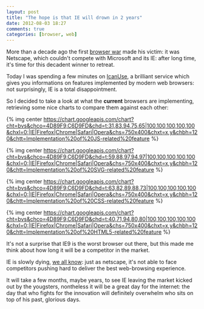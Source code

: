 ```yaml
---
layout: post
title: "The hope is that IE will drown in 2 years"
date: 2012-08-03 18:27
comments: true
categories: [browser, web]
---
```


More than a decade ago the first [browser war](http://en.wikipedia.org/wiki/Browser_wars)
made his victim: it was Netscape, which
couldn't compete with Microsoft and its
IE: after long time, it's time for this
decadent winner to retreat.

<!-- more -->

Today I was spending a few minutes on
[IcanUse](http://caniuse.com/), a brilliant service which
gives you informations on features implemented
by modern web browsers: not surprisingly,
IE is a total disappointment.

So I decided to take a look at what the **current** browsers
are implementing, retrieving some nice
charts to compare them against each other:

{% img center https://chart.googleapis.com/chart?cht=bvs&chco=4D89F9,C6D9FD&chd=t:31,83,94,75,65|100,100,100,100,100&chxl=0:|IE|Firefox|Chrome|Safari|Opera&chs=750x400&chxt=x,y&chbh=120&chtt=Implementation%20of%20JS-related%20feature %}

{% img center https://chart.googleapis.com/chart?cht=bvs&chco=4D89F9,C6D9FD&chd=t:59,88,97,94,97|100,100,100,100,100&chxl=0:|IE|Firefox|Chrome|Safari|Opera&chs=750x400&chxt=x,y&chbh=120&chtt=Implementation%20of%20SVG-related%20feature %}

{% img center https://chart.googleapis.com/chart?cht=bvs&chco=4D89F9,C6D9FD&chd=t:63,82,89,88,73|100,100,100,100,100&chxl=0:|IE|Firefox|Chrome|Safari|Opera&chs=750x400&chxt=x,y&chbh=120&chtt=Implementation%20of%20CSS-related%20feature %}

{% img center https://chart.googleapis.com/chart?cht=bvs&chco=4D89F9,C6D9FD&chd=t:40,71,94,80,80|100,100,100,100,100&chxl=0:|IE|Firefox|Chrome|Safari|Opera&chs=750x400&chxt=x,y&chbh=120&chtt=Implementation%20of%20HTML5-related%20feature %}

It's not a surprise that IE9 is the worst browser out there,
but this made me think about how long it will be
a competitor in the market.

IE is slowly dying, [we all know](http://upload.wikimedia.org/wikipedia/commons/8/86/Usage_share_of_web_browsers_%28Source_StatCounter%29.svg):
just as netscape, it's not able to face competitors
pushing hard to deliver the best
web-browsing experience.

It will take a few months, maybe years, to see
IE leaving the market kicked out by the yougsters,
nontheless it will be a great day for the
internet: the day that who fights for the
innovation will definitely overwhelm who
sits on top of his past, glorious days. 